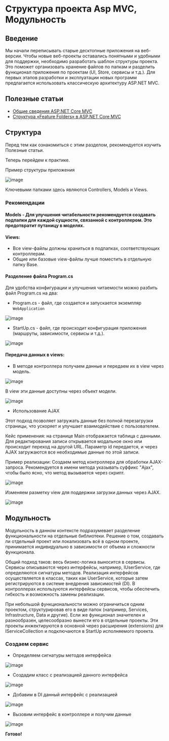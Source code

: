 # Структура проекта Asp MVC, Модульность
## Введение
Мы начали переписывать старые десктопные приложения на веб-версии.
Чтобы новые веб-проекты оставались понятными и удобными для поддержки,
необходимо разработать шаблон структуры проекта. Это поможет организовать
хранение файлов по папкам и разделить функционал приложения
по проектам (UI, Store, сервисы и т.д.). Для первых этапов разработки и
эксплуатации новых программ предлагается использовать классическую архитектуру ASP.NET MVC.

## Полезные статьи
- [Общие сведения ASP.NET Core MVC](https://learn.microsoft.com/ru-ru/aspnet/core/mvc/overview?view=aspnetcore-8.0)
- [Структура «Feature Folders» в ASP.NET Core MVC](https://habr.com/ru/articles/321392/)

## Структура
Перед тем как ознакомиться с этим разделом, рекомендуется изучить Полезные статьи.

Теперь перейдем к практике.

Пример структуры приложения

![image](https://github.com/user-attachments/assets/698758e8-f3a2-4963-a805-1a104492093c)

Ключевыми папками здесь являются Controllers, Models и Views.

### Рекомендации
#### Models - Для улучшения читабельности рекомендуется создавать подпапки для каждой сущности, связанной с контроллером. Это предотвратит путаницу в моделях.
#### Views:
- Все view-файлы должны храниться в подпапках, соответствующих контроллерам.
- Общие или базовые view-файлы лучше поместить в отдельную папку Base.

#### Разделение файла Program.cs
Для удобства конфигурации и улучшения читаемости можно разбить файл Program.cs на два:
- Program.cs - файл, где создается и запускается экземпляр ```WebApplication```

![image](https://github.com/user-attachments/assets/02de9ad6-9e02-4865-b792-65486c937a7e)
  
- StartUp.cs - файл, где происходит конфигурация приложения (маршруты, зависимости, сервисы и т.д.).

![image](https://github.com/user-attachments/assets/dca992f5-335e-440f-b159-10f9257c4fca)

#### Передача данных в views:
- В методе контроллера получаем данные и передаем их в view через модель.

![image](https://github.com/user-attachments/assets/7155496a-d6ad-4647-81aa-7c57c2332b26)

В view эти данные доступны через объект модели.

![image](https://github.com/user-attachments/assets/73731511-4114-46fb-b890-7326a4f1d523)

- Использование AJAX

Этот подход позволяет загружать данные без полной перезагрузки страницы, что ускоряет и улучшает взаимодействие с пользователем.

Кейс применения: на странице Main отображается таблица с данными. Для редактирования записи открывается модальное окно или происходит переход на другой URL. Параметр id передается, и через AJAX загружаются все необходимые данные по этой записи.

Пример реализации:
Создаем метод контроллера для обработки AJAX-запроса. Рекомендуется в имени метода указывать суффикс "Ajax", чтобы было ясно, что метод вызывается через скрипт.

![image](https://github.com/user-attachments/assets/5d21b8a4-8a5a-4144-ba7e-78f3586a3f92)

Изменяем разметку view для поддержки загрузки данных через AJAX.

![image](https://github.com/user-attachments/assets/6c4347ed-8b4c-45f5-a6e0-1c7436f183ba)

## Модульность
Модульность в данном контексте подразумевает разделение функциональности на отдельные библиотеки. Решение о том, создавать ли отдельный проект или локализовать всё в одном проекте, принимается индивидуально в зависимости от объема и сложности функционала.

Общий подход таков: весь бизнес-логика выносится в сервисы. Сервисы описываются через интерфейсы, например, IUserService, где определяются сигнатуры методов. Реализация интерфейсов осуществляется в классах, таких как UserService, которые затем регистрируются в системе внедрения зависимостей (DI). В контроллерах используются интерфейсы сервисов, чтобы обеспечить гибкость и возможность замены реализации.

При небольшой функциональности можно ограничиться одним проектом, структурировав его в виде папок (например, Services, Infrastructure, Data и другие). Если же функционал значителен и разнообразен, целесообразно вынести его в отдельные проекты. Эти проекты инжектируются в основной через расширения (extensions) для IServiceCollection и подключаются в StartUp исполняемого проекта.

### Создаем сервис
- Определяем сигнатуры методов интерфейса

![image](https://github.com/user-attachments/assets/536dfe76-343e-457a-9d06-a52e13b028e8)

- Создадим класс с реализацией данного интерфейса

![image](https://github.com/user-attachments/assets/5b8ebfd6-4413-473d-9178-110fdca8109c)

- Добавим в DI данный интерфейс с реализацией

![image](https://github.com/user-attachments/assets/a4e638d9-45eb-4ff3-8367-2fe3d1fd6daa)

- Вызовим интерфейс в контроллере и получим данные

![image](https://github.com/user-attachments/assets/9463756d-4d6d-4ec0-989b-90f089dd90e0)

**Готово!**

